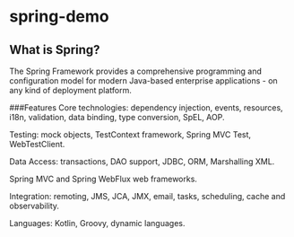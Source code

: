 # spring-demo

## What is Spring?
The Spring Framework provides a comprehensive programming and configuration model for modern Java-based enterprise applications - on any kind of deployment platform.

###Features
Core technologies: dependency injection, events, resources, i18n, validation, data binding, type conversion, SpEL, AOP.

Testing: mock objects, TestContext framework, Spring MVC Test, WebTestClient.

Data Access: transactions, DAO support, JDBC, ORM, Marshalling XML.

Spring MVC and Spring WebFlux web frameworks.

Integration: remoting, JMS, JCA, JMX, email, tasks, scheduling, cache and observability.

Languages: Kotlin, Groovy, dynamic languages.
